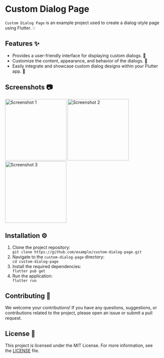 <!DOCTYPE html>
<html>
<head>
  <title>Custom Dialog Page</title>
</head>
<body>
  <h1>Custom Dialog Page</h1>
  <p><code>Custom Dialog Page</code> is an example project used to create a dialog-style page using Flutter. 💡</p>
  
  <h2>Features ✨</h2>
  <ul>
    <li>Provides a user-friendly interface for displaying custom dialogs. 💬</li>
    <li>Customize the content, appearance, and behavior of the dialogs. 🎨</li>
    <li>Easily integrate and showcase custom dialog designs within your Flutter app. 📱</li>
  </ul>

  <h2>Screenshots 📷</h2>
  <img src="https://example.com/screenshot1.png" alt="Screenshot 1" width="200">
  <img src="https://example.com/screenshot2.png" alt="Screenshot 2" width="200">
  <img src="https://example.com/screenshot3.png" alt="Screenshot 3" width="200">

  <h2>Installation ⚙️</h2>
  <ol>
    <li>Clone the project repository:</li>
    <code>git clone https://github.com/example/custom-dialog-page.git</code>
    <li>Navigate to the <code>custom-dialog-page</code> directory:</li>
    <code>cd custom-dialog-page</code>
    <li>Install the required dependencies:</li>
    <code>flutter pub get</code>
    <li>Run the application:</li>
    <code>flutter run</code>
  </ol>

  <h2>Contributing 🤝</h2>
  <p>We welcome your contributions! If you have any questions, suggestions, or contributions related to the project, please open an issue or submit a pull request.</p>

  <h2>License 📄</h2>
  <p>This project is licensed under the MIT License. For more information, see the <a href="LICENSE">LICENSE</a> file.</p>
</body>
</html>